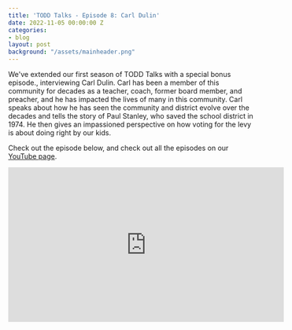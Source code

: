 ```yaml
---
title: 'TODD Talks - Episode 8: Carl Dulin'
date: 2022-11-05 00:00:00 Z
categories:
- blog
layout: post
background: "/assets/mainheader.png"
---
```


We've extended our first season of TODD Talks with a special bonus episode., interviewing Carl Dulin. Carl has been a member of this community for decades as a teacher, coach, former board member, and preacher, and he has impacted the lives of many in this community. Carl speaks about how he has seen the community and district evolve over the decades and tells the story of Paul Stanley, who saved the school district in 1974. He then gives an impassioned perspective on how voting for the levy is about doing right by our kids.

Check out the episode below, and check out all the episodes on our [YouTube page](https://www.youtube.com/playlist?list=PLw3SLzv82EP5K2CtraKpOq6XKhfKkdN14).

<iframe width="560" height="315" src="https://www.youtube.com/embed/vH6MfaE34sU" title="YouTube video player" frameborder="0" allow="accelerometer; autoplay; clipboard-write; encrypted-media; gyroscope; picture-in-picture" allowfullscreen></iframe>
